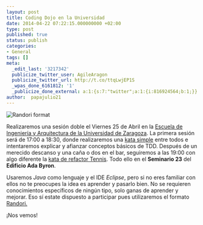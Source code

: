 ```yaml
---
layout: post
title: Coding Dojo en la Universidad
date: 2014-04-22 07:22:15.000000000 +02:00
type: post
published: true
status: publish
categories:
- General
tags: []
meta:
  _edit_last: '3217342'
  publicize_twitter_user: AgileAragon
  publicize_twitter_url: http://t.co/ttqLwjEP1S
  _wpas_done_6161812: '1'
  _publicize_done_external: a:1:{s:7:"twitter";a:1:{i:816924564;b:1;}}
author:  papajulio21
---
```

![Randori format]({{site.baseurl}}/img/posts/randori.jpg "Randori format")

Realizaremos una sesión doble el Viernes 25 de Abril en la [Escuela de
Ingeniería y Arquitectura de la Universidad de
Zaragoza](http://goo.gl/maps/PVp8l). La primera sesión será de 17:00 a
18:30, donde realizaremos una [kata
simple](http://en.wikipedia.org/wiki/Kata_%28programming%29 "Kata simple")
entre todos e intentaremos explicar y afianzar conceptos básicos de TDD.
Después de un merecido descanso y una caña o dos en el bar, seguiremos a
las 19:00 con algo diferente la [kata de refactor
Tennis](https://github.com/emilybache/Tennis-Refactoring-Kata "Tennis refactor").
Todo ello en el **Seminario 23** del **Edificio Ada Byron**.

Usaremos *Java* como lenguaje y el IDE *Eclipse*, pero si no eres
familiar con ellos no te preocupes la idea es aprender y pasarlo bien.
No se requieren conocimientos específicos de ningún tipo, solo ganas de
aprender y mejorar. Eso sí estate dispuesto a participar pues
utilizaremos el formato
[Randori.](http://www.stefanhendriks.com/2012/09/20/a-randori-with-corey-haines/)

¡Nos vemos!
